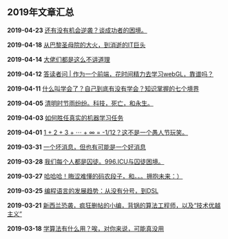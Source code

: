 ## 2019年文章汇总

**2019-04-23** [还有没有机会逆袭？谈成功者的困境。](2019-04-23/)

**2019-04-18** [从巴黎圣母院的大火，到消逝的IT巨头](2019-04-18/)

**2019-04-14** [大佬们都是这么不讲道理](2019-04-14/)

**2019-04-12** [答读者问 | 作为一个前端，花时间精力去学习webGL，靠谱吗？](2019-04-12/)

**2019-04-11** [什么叫学会了？自己到底有没有学会？知识掌握的七个境界](2019-04-11/)

**2019-04-05** [清明时节雨纷纷。科技，死亡，和永生。](2019-04-05/)

**2019-04-03** [如何胜任真实的机器学习任务](2019-04-03/)

**2019-04-01** [1 + 2 + 3 + ⋯ + ∞ = -1/12？这不是一个愚人节玩笑。](2019-04-01/)

**2019-03-31** [一个坏消息，但也有可能是一个好消息](2019-03-31/)

**2019-03-28** [我们每个人都是囚徒。996.ICU与囚徒困境。](2019-03-28/)

**2019-03-27** [哈哈哈！晦涩难懂的码农段子，和。。。拥抱未来：）](2019-03-27/)

**2019-03-25** [编程语言的发展趋势：从没有分号，到DSL](2019-03-25/)

**2019-03-21** [新西兰恐袭，疯狂删帖的小编，背锅的算法工程师，以及“技术优越主义”](2019-03-21/)

**2019-03-18** [学算法有什么用？唉，对你来说，可能真没用](2019-03-18/)
